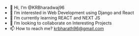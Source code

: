 - 👋 Hi, I’m @KRBharadwaj96
- 👀 I’m interested in Web Development using Django and React
- 🌱 I’m currently learning REACT and NEXT JS
- 💞️ I’m looking to collaborate on Interesting Projects
- 📫 How to reach me? krbharath96@gmail.com 

<!---
KRBharadwaj96/KRBharadwaj96 is a ✨ special ✨ repository because its `README.md` (this file) appears on your GitHub profile.
You can click the Preview link to take a look at your changes.
--->

